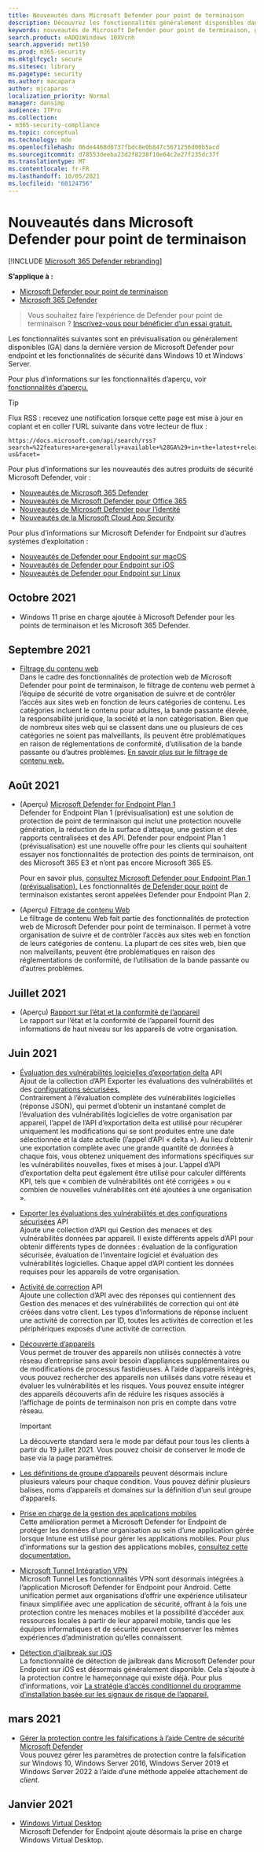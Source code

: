 ```yaml
---
title: Nouveautés dans Microsoft Defender pour point de terminaison
description: Découvrez les fonctionnalités généralement disponibles dans la dernière version de Microsoft Defender pour Endpoint, ainsi que les fonctionnalités de sécurité dans Windows 10 et Windows Server.
keywords: nouveautés de Microsoft Defender pour point de terminaison, ga, généralement disponibles, fonctionnalités, disponibles, nouvelles
search.product: eADQiWindows 10XVcnh
search.appverid: met150
ms.prod: m365-security
ms.mktglfcycl: secure
ms.sitesec: library
ms.pagetype: security
ms.author: macapara
author: mjcaparas
localization_priority: Normal
manager: dansimp
audience: ITPro
ms.collection:
- m365-security-compliance
ms.topic: conceptual
ms.technology: mde
ms.openlocfilehash: 06de4468d0737fbdc8e0b847c5671256d00b5acd
ms.sourcegitcommit: d78553deeba23d2f8238f10e64c2e27f235dc37f
ms.translationtype: MT
ms.contentlocale: fr-FR
ms.lasthandoff: 10/05/2021
ms.locfileid: "60124756"
---
```

# <a name="whats-new-in-microsoft-defender-for-endpoint"></a>Nouveautés dans Microsoft Defender pour point de terminaison

[!INCLUDE [Microsoft 365 Defender rebranding](../../includes/microsoft-defender.md)]

**S’applique à :**
- [Microsoft Defender pour point de terminaison](https://go.microsoft.com/fwlink/?linkid=2154037)
- [Microsoft 365 Defender](https://go.microsoft.com/fwlink/?linkid=2118804)

> Vous souhaitez faire l’expérience de Defender pour point de terminaison ? [Inscrivez-vous pour bénéficier d’un essai gratuit.](https://signup.microsoft.com/create-account/signup?products=7f379fee-c4f9-4278-b0a1-e4c8c2fcdf7e&ru=https://aka.ms/MDEp2OpenTrial?ocid=docs-wdatp-pullalerts-abovefoldlink)

Les fonctionnalités suivantes sont en prévisualisation ou généralement disponibles (GA) dans la dernière version de Microsoft Defender pour endpoint et les fonctionnalités de sécurité dans Windows 10 et Windows Server.

Pour plus d’informations sur les fonctionnalités d’aperçu, voir [fonctionnalités d’aperçu.](preview.md)


> [!TIP]
> Flux RSS : recevez une notification lorsque cette page est mise à jour en copiant et en coller l’URL suivante dans votre lecteur de flux :
>
> ```https
> https://docs.microsoft.com/api/search/rss?search=%22features+are+generally+available+%28GA%29+in+the+latest+release+of+Microsoft+Defender+for+Endpoint%22&locale=en-us&facet=
> ```


Pour plus d’informations sur les nouveautés des autres produits de sécurité Microsoft Defender, voir :

- [Nouveautés de Microsoft 365 Defender](../defender/whats-new.md)
- [Nouveautés de Microsoft Defender pour Office 365](../office-365-security/whats-new-in-defender-for-office-365.md)
- [Nouveautés de Microsoft Defender pour l’identité](/defender-for-identity/whats-new)
- [Nouveautés de la Microsoft Cloud App Security](/cloud-app-security/release-notes)

Pour plus d’informations sur Microsoft Defender for Endpoint sur d’autres systèmes d’exploitation :
- [Nouveautés de Defender pour Endpoint sur macOS](mac-whatsnew.md)
- [Nouveautés de Defender pour Endpoint sur iOS](ios-whatsnew.md)
- [Nouveautés de Defender pour Endpoint sur Linux](linux-whatsnew.md)

## <a name="october-2021"></a>Octobre 2021

- Windows 11 prise en charge ajoutée à Microsoft Defender pour les points de terminaison et les Microsoft 365 Defender.

## <a name="september-2021"></a>Septembre 2021

- [Filtrage du contenu web](web-content-filtering.md) <br/>Dans le cadre des fonctionnalités de protection web de Microsoft Defender pour point de terminaison, le filtrage de contenu web permet à l’équipe de sécurité de votre organisation de suivre et de contrôler l’accès aux sites web en fonction de leurs catégories de contenu. Les catégories incluent le contenu pour adultes, la bande passante élevée, la responsabilité juridique, la société et la non catégorisation. Bien que de nombreux sites web qui se classent dans une ou plusieurs de ces catégories ne soient pas malveillants, ils peuvent être problématiques en raison de réglementations de conformité, d’utilisation de la bande passante ou d’autres problèmes. [En savoir plus sur le filtrage de contenu web.](web-content-filtering.md)

## <a name="august-2021"></a>Août 2021

- (Aperçu) [Microsoft Defender for Endpoint Plan 1 ](defender-endpoint-plan-1.md) <br/>Defender for Endpoint Plan 1 (prévisualisation) est une solution de protection de point de terminaison qui inclut une protection nouvelle génération, la réduction de la surface d’attaque, une gestion et des rapports centralisées et des API. Defender pour endpoint Plan 1 (prévisualisation) est une nouvelle offre pour les clients qui souhaitent essayer nos fonctionnalités de protection des points de terminaison, ont des Microsoft 365 E3 et n’ont pas encore Microsoft 365 E5. 

   Pour en savoir plus, [consultez Microsoft Defender pour Endpoint Plan 1 (prévisualisation).](defender-endpoint-plan-1.md) Les fonctionnalités [de Defender pour point](microsoft-defender-endpoint.md) de terminaison existantes seront appelées Defender pour Endpoint Plan 2. 

- (Aperçu) [Filtrage de contenu Web](web-content-filtering.md)<br>  Le filtrage de contenu Web fait partie des fonctionnalités de protection web de Microsoft Defender pour point de terminaison. Il permet à votre organisation de suivre et de contrôler l’accès aux sites web en fonction de leurs catégories de contenu. La plupart de ces sites web, bien que non malveillants, peuvent être problématiques en raison des réglementations de conformité, de l’utilisation de la bande passante ou d’autres problèmes.

## <a name="july-2021"></a>Juillet 2021

- (Aperçu) [Rapport sur l’état et la conformité de l’appareil](machine-reports.md) <br>  Le rapport sur l’état et la conformité de l’appareil fournit des informations de haut niveau sur les appareils de votre organisation.

## <a name="june-2021"></a>Juin 2021

- [Évaluation des vulnérabilités logicielles d’exportation delta](get-assessment-methods-properties.md#31-methods) API <br> Ajout de la collection d’API Exporter les évaluations des vulnérabilités et des [configurations sécurisées.](get-assessment-methods-properties.md) <br> Contrairement à l’évaluation complète des vulnérabilités logicielles (réponse JSON), qui permet d’obtenir un instantané complet de l’évaluation des vulnérabilités logicielles de votre organisation par appareil, l’appel de l’API d’exportation delta est utilisé pour récupérer uniquement les modifications qui se sont produites entre une date sélectionnée et la date actuelle (l’appel d’API « delta »). Au lieu d’obtenir une exportation complète avec une grande quantité de données à chaque fois, vous obtenez uniquement des informations spécifiques sur les vulnérabilités nouvelles, fixes et mises à jour. L’appel d’API d’exportation delta peut également être utilisé pour calculer différents KPI, tels que « combien de vulnérabilités ont été corrigées » ou « combien de nouvelles vulnérabilités ont été ajoutées à une organisation ».

- [Exporter les évaluations des vulnérabilités et des configurations sécurisées](get-assessment-methods-properties.md) API <br> Ajoute une collection d’API qui Gestion des menaces et des vulnérabilités données par appareil. Il existe différents appels d’API pour obtenir différents types de données : évaluation de la configuration sécurisée, évaluation de l’inventaire logiciel et évaluation des vulnérabilités logicielles. Chaque appel d’API contient les données requises pour les appareils de votre organisation.

- [Activité de correction](get-remediation-methods-properties.md) API <br>  Ajoute une collection d’API avec des réponses qui contiennent des Gestion des menaces et des vulnérabilités de correction qui ont été créées dans votre client. Les types d’informations de réponse incluent une activité de correction par ID, toutes les activités de correction et les périphériques exposés d’une activité de correction.

- [Découverte d’appareils](device-discovery.md) <br> Vous permet de trouver des appareils non utilisés connectés à votre réseau d’entreprise sans avoir besoin d’appliances supplémentaires ou de modifications de processus fastidieuses. À l’aide d’appareils intégrés, vous pouvez rechercher des appareils non utilisés dans votre réseau et évaluer les vulnérabilités et les risques. Vous pouvez ensuite intégrer des appareils découverts afin de réduire les risques associés à l’affichage de points de terminaison non pris en compte dans votre réseau.

   > [!IMPORTANT]
   > La découverte standard sera le mode par défaut pour tous les clients à partir du 19 juillet 2021. Vous pouvez choisir de conserver le mode de base via la page paramètres.

- [Les définitions de groupe d’appareils](/microsoft-365/security/defender-endpoint/machine-groups) peuvent désormais inclure plusieurs valeurs pour chaque condition. Vous pouvez définir plusieurs balises, noms d’appareils et domaines sur la définition d’un seul groupe d’appareils.

- [Prise en charge de la gestion des applications mobiles](https://techcommunity.microsoft.com/t5/microsoft-defender-for-endpoint/announcing-new-capabilities-on-android-and-ios/ba-p/2442730) <br> Cette amélioration permet à Microsoft Defender for Endpoint de protéger les données d’une organisation au sein d’une application gérée lorsque Intune est utilisé pour gérer les applications mobiles. Pour plus d’informations sur la gestion des applications mobiles, [consultez cette documentation.](/microsoft-365/mem/intune/apps/mam-faq)

- [Microsoft Tunnel Intégration VPN](https://techcommunity.microsoft.com/t5/microsoft-defender-for-endpoint/announcing-new-capabilities-on-android-and-ios/ba-p/2442730) <br> Microsoft Tunnel Les fonctionnalités VPN sont désormais intégrées à l’application Microsoft Defender for Endpoint pour Android. Cette unification permet aux organisations d’offrir une expérience utilisateur finaux simplifiée avec une application de sécurité, offrant à la fois une protection contre les menaces mobiles et la possibilité d’accéder aux ressources locales à partir de leur appareil mobile, tandis que les équipes informatiques et de sécurité peuvent conserver les mêmes expériences d’administration qu’elles connaissent.

- [Détection d’jailbreak sur iOS](/microsoft-365/security/defender-endpoint/ios-configure-features.md#conditional-access-with-defender-for-endpoint-on-ios) <br> La fonctionnalité de détection de jailbreak dans Microsoft Defender pour Endpoint sur iOS est désormais généralement disponible. Cela s’ajoute à la protection contre le hameçonnage qui existe déjà.  Pour plus d’informations, voir [La stratégie d’accès conditionnel du programme d’installation basée sur les signaux de risque de l’appareil.](/microsoft-365/security/defender-endpoint/ios-configure-features.md#conditional-access-with-defender-for-endpoint-on-ios)


## <a name="march-2021"></a>mars 2021
- [Gérer la protection contre les falsifications à l’aide Centre de sécurité Microsoft Defender](prevent-changes-to-security-settings-with-tamper-protection.md#manage-tamper-protection-for-your-organization-using-the-microsoft-365-defender-portal) <br> Vous pouvez gérer les paramètres de protection contre la falsification sur Windows 10, Windows Server 2016, Windows Server 2019 et Windows Server 2022 à l’aide d’une méthode appelée attachement de *client.*


## <a name="january-2021"></a>Janvier 2021

- [Windows Virtual Desktop](https://azure.microsoft.com/services/virtual-desktop/) <br> Microsoft Defender for Endpoint ajoute désormais la prise en charge Windows Virtual Desktop.
